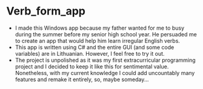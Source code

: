 # Verb_form_app

- I made this Windows app because my father wanted for me to busy during the summer before my senior high school year. He persuaded me to create an app that would help him learn irregular English verbs.
- This app is written using C# and the entire GUI (and some code variables) are in Lithuanian. However, I feel free to try it out.
- The project is unpolished as it was my first extracurricular programming project and I decided to keep it like this for sentimental value. Nonetheless, with my current knowledge I could add uncountably many features and remake it entirely, so, maybe someday...

